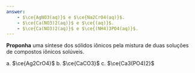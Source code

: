 ```yaml
---
answer:
    - $\ce{AgNO3(aq)}$ e $\ce{Na2CrO4(aq)}$.
    - $\ce{Ca(NO3)2(aq)}$ e $\ce{(aq)}$.
    - $\ce{Ca(NO3)2(aq)}$ e $\ce{(NH4)3PO4(aq)}$.
---
```


**Proponha** uma síntese dos sólidos iônicos pela mistura de duas soluções de compostos iônicos solúveis.

a. $\ce{Ag2CrO4}$
b. $\ce{CaCO3}$
c. $\ce{Ca3(PO4)2}$
